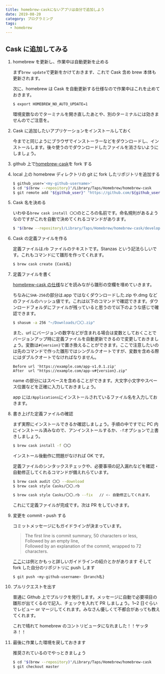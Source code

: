 ```yaml
---
title: homebrew-caskにないアプリは自分で追加しよう
date: 2019-08-20
category: プログラミング
tags:
  - homebrew
---
```

## Cask に追加してみる

1. homebrew を更新し、作業中は自動更新を止める

   まず`brew update`で更新をかけておきます、これで Cask 含め brew 本体も更新されます。

   次に、homebrew は Cask を自動更新する仕様なので作業中はこれを止めておきます。

   ```bash
   $ export HOMEBREW_NO_AUTO_UPDATE=1
   ```

   環境変数なのでターミナルを開き直したあとや、別のターミナルには効きませんのでご注意を。

1. Cask に追加したいアプリケーションをインストールしておく

   今までと同じようにブラウザでインストーラーなどをダウンロードし、インストールします。後々使うのでダウンロードしたファイルを消さないようにしましょう。

1. github 上で[homebrew-cask](https://github.com/Homebrew/homebrew-cask)を fork する
1. local 上の homebrew ディレクトリの git に fork したリポジトリを追加する
   ```bash
   $ github_user='<my-github-username>'
   $ cd "$(brew --repository)"/Library/Taps/Homebrew/homebrew-cask
   $ git remote add "${github_user}" "https://github.com/${github_user}/homebrew-cask"
   ```
1. Cask 名を決める

   いわゆる`brew cask install 〇〇`のところの名前です。命名規則があるようなのですがこれを自動で決めてくれるコマンドがあります。

   ```bash
   $ "$(brew --repository)/Library/Taps/Homebrew/homebrew-cask/developer/bin/generate_cask_token" '/Applications/〇〇.app'
   ```

1. Cask の定義ファイルを作る

   定義ファイルは.rb ファイルのテキストです。Stanzas という記法らしいです。これもコマンドにて雛形を作ってくれます。

   ```bash
   $ brew cask create {Cask名}
   ```

1. 定義ファイルを書く

   [homebrew-cask の仕様](https://github.com/Homebrew/homebrew-cask/blob/master/doc/development/adding_a_cask.md#cask-stanzas)などを読みながら雛形の空欄を埋めていきます。

   ちなみに`SHA-256`の部分は.app ではなくダウンロードした.zip や.dmg などのファイルのハッシュ値です。これは以下のコマンドで確認できます。ダウンロードフォルダにファイルが残っていると思うので以下のような感じで確認できます。

   ```bash
   $ shasum -a 256 "~/Downloads/〇〇.zip"
   ```

   また、url にバージョンの数字などが含まれる場合は変数としておくことでバージョンアップ時に定義ファイルを自動更新できるので変更しておきましょう。変数は`#{version}`で置き換えることができます。ここで注意したいのは先のコマンドで作った雛形ではシングルクオートですが、変数を含める際にはダブルクオートでなければなりません。

   ```
   Before url 'https://example.com/app-v1.0.1.zip'
   After  url "https://example.com/app-v#{version}.zip"
   ```

   name の部分にはスペースを含めることができます。大文字小文字やスペース位置などを正確に入力しておきましょう。

   app には`/Applications`にインストールされているファイル名を入力しておきます。

1. 書き上げた定義ファイルの確認

   まず実際にインストールできるか確認しましょう。手順の中ですでに PC 内にインストール済みなので、アンインストールするか、`-f`オプションで上書きしましょう。

   ```bash
   $ brew cask install -f 〇〇
   ```

   インストール後動作に問題がなければ OK です。

   定義ファイルのシンタックスチェックや、必要事項の記入漏れなどを確認・自動修正してくれるコマンドが備えれらています。

   ```bash
   $ brew cask audit 〇〇 --download
   $ brew cask style Casks/〇〇.rb

   $ brew cask style Casks/〇〇.rb --fix   // <- 自動修正してくれます。
   ```

   これにて定義ファイルが完成です。次は PR をしていきます。

1. 変更を commit・push する

   コミットメッセージにもガイドラインが決まっています。

   > The first line is commit summary, 50 characters or less,<br>
   > Followed by an empty line,<br>
   > Followed by an explanation of the commit, wrapped to 72 characters.

   [ここ](https://github.com/Homebrew/homebrew-cask/blob/master/doc/development/adding_a_cask.md#commit-messages)には例とかもっと詳しいガイドラインの紹介とかがあります
   そして fork した自分のリポジトリに push します

   ```bash
   $ git push <my-github-username> {branch名}
   ```

1. プルリクエストを出す

   普通に Github 上でプルリクを発行します。メッセージに自動で必要項目の雛形が出てくるので記入、チェックを入れて PR しましょう。1~2 日ぐらいでレビュー or マージしてくれます。みなさん優しくて不都合があっても教えてくれます。

   これで晴れて homebrew のコントリビュータになれました！！ヤッタネ！！

1. 最後に作業した環境を戻しておきます

   推奨されているのでやっときましょう

   ```bash
   $ cd "$(brew --repository)"/Library/Taps/Homebrew/homebrew-cask
   $ git checkout master
   ```
